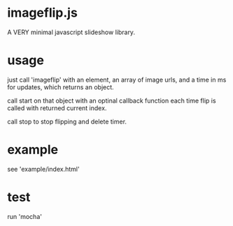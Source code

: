 imageflip.js
============

A VERY minimal javascript slideshow library.

# usage
just call 'imageflip' with an element, an array of image urls, and a time in ms for updates, which returns an object.

call start on that object with an optinal callback function each time flip is called with returned current index.

call stop to stop flipping and delete timer.

# example
see 'example/index.html'

# test
run 'mocha'